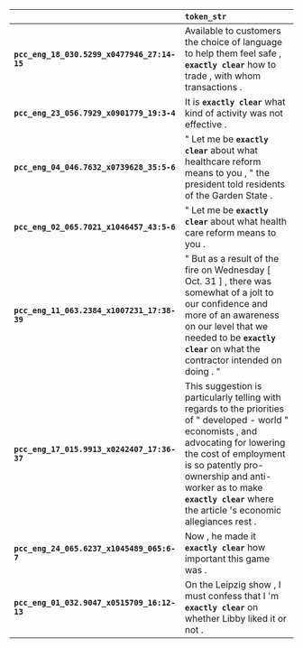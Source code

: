 |                                             | `token_str`                                                                                                                                                                                                                                                                                    |
|:--------------------------------------------|:-----------------------------------------------------------------------------------------------------------------------------------------------------------------------------------------------------------------------------------------------------------------------------------------------|
| **`pcc_eng_18_030.5299_x0477946_27:14-15`** | Available to customers the choice of language to help them feel safe , __``exactly clear``__ how to trade , with whom transactions .                                                                                                                                                           |
| **`pcc_eng_23_056.7929_x0901779_19:3-4`**   | It is __``exactly clear``__ what kind of activity was not effective .                                                                                                                                                                                                                          |
| **`pcc_eng_04_046.7632_x0739628_35:5-6`**   | " Let me be __``exactly clear``__ about what healthcare reform means to you , " the president told residents of the Garden State .                                                                                                                                                             |
| **`pcc_eng_02_065.7021_x1046457_43:5-6`**   | " Let me be __``exactly clear``__ about what health care reform means to you .                                                                                                                                                                                                                 |
| **`pcc_eng_11_063.2384_x1007231_17:38-39`** | " But as a result of the fire on Wednesday [ Oct. 31 ] , there was somewhat of a jolt to our confidence and more of an awareness on our level that we needed to be __``exactly clear``__ on what the contractor intended on doing . "                                                          |
| **`pcc_eng_17_015.9913_x0242407_17:36-37`** | This suggestion is particularly telling with regards to the priorities of " developed - world " economists , and advocating for lowering the cost of employment is so patently pro-ownership and anti-worker as to make __``exactly clear``__ where the article 's economic allegiances rest . |
| **`pcc_eng_24_065.6237_x1045489_065:6-7`**  | Now , he made it __``exactly clear``__ how important this game was .                                                                                                                                                                                                                           |
| **`pcc_eng_01_032.9047_x0515709_16:12-13`** | On the Leipzig show , I must confess that I 'm __``exactly clear``__ on whether Libby liked it or not .                                                                                                                                                                                        |